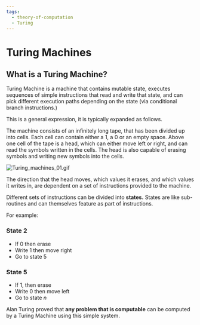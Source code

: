 ```yaml
---
tags:
  - theory-of-computation
  - Turing
---
```


# Turing Machines

## What is a Turing Machine?

Turing Machine is a machine that contains mutable state, executes sequences of
simple instructions that read and write that state, and can pick different
execution paths depending on the state (via conditional branch instructions.)

This is a general expression, it is typically expanded as follows.

The machine consists of an infinitely long tape, that has been divided up into
cells. Each cell can contain either a 1, a 0 or an empty space. Above one cell
of the tape is a head, which can either move left or right, and can read the
symbols written in the cells. The head is also capable of erasing symbols and
writing new symbols into the cells.

![Turing_machines_01.gif](Turing_machines_01.gif)

The direction that the head moves, which values it erases, and which values it
writes in, are dependent on a set of instructions provided to the machine.

Different sets of instructions can be divided into **states.** States are like
sub-routines and can themselves feature as part of instructions.

For example:

### State 2

- If 0 then erase
- Write 1 then move right
- Go to state 5

### State 5

- If 1, then erase
- Write 0 then move left
- Go to state _n_

Alan Turing proved that **any problem that is computable** can be computed by a
Turing Machine using this simple system.
